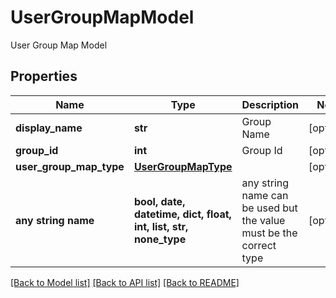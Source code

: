 # UserGroupMapModel

User Group Map Model

## Properties
Name | Type | Description | Notes
------------ | ------------- | ------------- | -------------
**display_name** | **str** | Group Name | [optional] 
**group_id** | **int** | Group Id | [optional] 
**user_group_map_type** | [**UserGroupMapType**](UserGroupMapType.md) |  | [optional] 
**any string name** | **bool, date, datetime, dict, float, int, list, str, none_type** | any string name can be used but the value must be the correct type | [optional]

[[Back to Model list]](../README.md#documentation-for-models) [[Back to API list]](../README.md#documentation-for-api-endpoints) [[Back to README]](../README.md)


